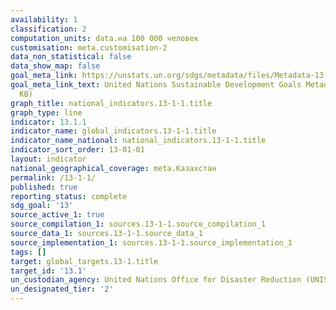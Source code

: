 ```yaml
---
availability: 1
classification: 2
computation_units: data.на 100 000 человек
customisation: meta.customisation-2
data_non_statistical: false
data_show_map: false
goal_meta_link: https://unstats.un.org/sdgs/metadata/files/Metadata-13-01-01.pdf
goal_meta_link_text: United Nations Sustainable Development Goals Metadata (PDF 224
  KB)
graph_title: national_indicators.13-1-1.title
graph_type: line
indicator: 13.1.1
indicator_name: global_indicators.13-1-1.title
indicator_name_national: national_indicators.13-1-1.title
indicator_sort_order: 13-01-01
layout: indicator
national_geographical_coverage: meta.Казахстан
permalink: /13-1-1/
published: true
reporting_status: complete
sdg_goal: '13'
source_active_1: true
source_compilation_1: sources.13-1-1.source_compilation_1
source_data_1: sources.13-1-1.source_data_1
source_implementation_1: sources.13-1-1.source_implementation_1
tags: []
target: global_targets.13-1.title
target_id: '13.1'
un_custodian_agency: United Nations Office for Disaster Reduction (UNISDR)
un_designated_tier: '2'
---
```

